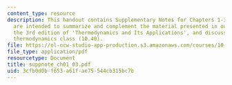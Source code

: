 ```yaml
---
content_type: resource
description: This handout contains Supplementary Notes for Chapters 1-3. These notes
  are intended to summarize and complement the material presented in our textbook,
  the 3rd edition of 'Thermodynamics and Its Applications', and discussed in our graduate
  thermodynamics class (10.40).
file: https://ol-ocw-studio-app-production.s3.amazonaws.com/courses/10-40-chemical-engineering-thermodynamics-fall-2003/3cfb0d0bf653a61fae75544cb315bc7b_suppnote_ch01_03.pdf
file_type: application/pdf
resourcetype: Document
title: suppnote_ch01_03.pdf
uid: 3cfb0d0b-f653-a61f-ae75-544cb315bc7b
---
```

